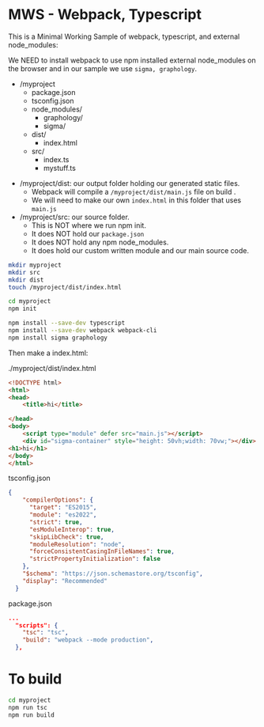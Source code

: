 # MWS - Webpack, Typescript

This is a Minimal Working Sample of webpack, typescript, and external node_modules:  

We NEED to install webpack to use npm installed external node_modules on the browser and in our sample we use `sigma, graphology`.

* /myproject
  * package.json
  * tsconfig.json
  * node_modules/
    * graphology/
    * sigma/
  * dist/
    * index.html
  * src/
    * index.ts
    * mystuff.ts
<!--  -->
* /myproject/dist: our output folder holding our generated static files. 
  * Webpack will compile a `/myproject/dist/main.js` file on build . 
  * We will need to make our own `index.html` in this folder that uses `main.js`  
* /myproject/src: our source folder. 
  * This is NOT where we run npm init. 
  * It does NOT hold our `package.json` 
  * It does NOT hold any npm node_modules. 
  * It does hold our custom written module and our main source code. 


```bash
mkdir myproject
mkdir src
mkdir dist
touch /myproject/dist/index.html

cd myproject
npm init

npm install --save-dev typescript
npm install --save-dev webpack webpack-cli
npm install sigma graphology
```

Then make a index.html: 

./myproject/dist/index.html
```html
<!DOCTYPE html>
<html>
<head>
    <title>hi</title>

</head>
<body>
    <script type="module" defer src="main.js"></script>
    <div id="sigma-container" style="height: 50vh;width: 70vw;"></div>
<h1>hi</h1>
</body>
</html>
```

tsconfig.json
```{.json filename = tsconfig.json}
{
    "compilerOptions": {
      "target": "ES2015",
      "module": "es2022",
      "strict": true,
      "esModuleInterop": true,
      "skipLibCheck": true,
      "moduleResolution": "node",
      "forceConsistentCasingInFileNames": true,
      "strictPropertyInitialization": false
    },
    "$schema": "https://json.schemastore.org/tsconfig",
    "display": "Recommended"
  }
```

package.json
```json
...
  "scripts": {
    "tsc": "tsc",
    "build": "webpack --mode production",
  },
```


# To build

```bash
cd myproject
npm run tsc
npm run build
```
 
